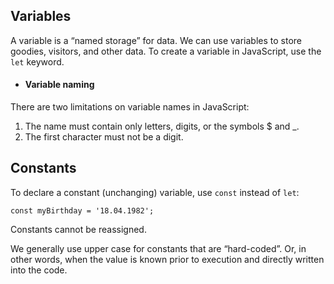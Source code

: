 ## Variables

A variable is a “named storage” for data. We can use variables to store goodies, visitors, and other data.
To create a variable in JavaScript, use the ```let``` keyword.

- #### Variable naming
There are two limitations on variable names in JavaScript:

1. The name must contain only letters, digits, or the symbols $ and _.
2. The first character must not be a digit.

## Constants
To declare a constant (unchanging) variable, use ``const`` instead of ``let``:
```JS
const myBirthday = '18.04.1982';
```

Constants cannot be reassigned.

We generally use upper case for constants that are “hard-coded”. Or, in other words, when the value is known prior to execution and directly written into the code.